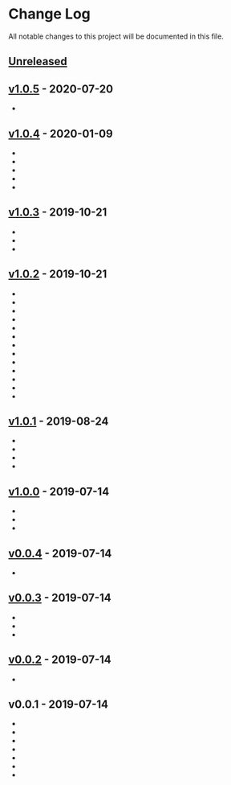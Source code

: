# Change Log

All notable changes to this project will be documented in this file.

<a name="unreleased"></a>
## [Unreleased]



<a name="v1.0.5"></a>
## [v1.0.5] - 2020-07-20

- 


<a name="v1.0.4"></a>
## [v1.0.4] - 2020-01-09

- 
- 
- 
- 
- 


<a name="v1.0.3"></a>
## [v1.0.3] - 2019-10-21

- 
- 
- 


<a name="v1.0.2"></a>
## [v1.0.2] - 2019-10-21

- 
- 
- 
- 
- 
- 
- 
- 
- 
- 
- 
- 
- 


<a name="v1.0.1"></a>
## [v1.0.1] - 2019-08-24

- 
- 
- 
- 


<a name="v1.0.0"></a>
## [v1.0.0] - 2019-07-14

- 
- 
- 


<a name="v0.0.4"></a>
## [v0.0.4] - 2019-07-14

- 


<a name="v0.0.3"></a>
## [v0.0.3] - 2019-07-14

- 
- 
- 


<a name="v0.0.2"></a>
## [v0.0.2] - 2019-07-14

- 


<a name="v0.0.1"></a>
## v0.0.1 - 2019-07-14

- 
- 
- 
- 
- 
- 
- 


[Unreleased]: https://github.com/binbashar/terraform-tfstate-backend/compare/v1.0.5...HEAD
[v1.0.5]: https://github.com/binbashar/terraform-tfstate-backend/compare/v1.0.4...v1.0.5
[v1.0.4]: https://github.com/binbashar/terraform-tfstate-backend/compare/v1.0.3...v1.0.4
[v1.0.3]: https://github.com/binbashar/terraform-tfstate-backend/compare/v1.0.2...v1.0.3
[v1.0.2]: https://github.com/binbashar/terraform-tfstate-backend/compare/v1.0.1...v1.0.2
[v1.0.1]: https://github.com/binbashar/terraform-tfstate-backend/compare/v1.0.0...v1.0.1
[v1.0.0]: https://github.com/binbashar/terraform-tfstate-backend/compare/v0.0.4...v1.0.0
[v0.0.4]: https://github.com/binbashar/terraform-tfstate-backend/compare/v0.0.3...v0.0.4
[v0.0.3]: https://github.com/binbashar/terraform-tfstate-backend/compare/v0.0.2...v0.0.3
[v0.0.2]: https://github.com/binbashar/terraform-tfstate-backend/compare/v0.0.1...v0.0.2
